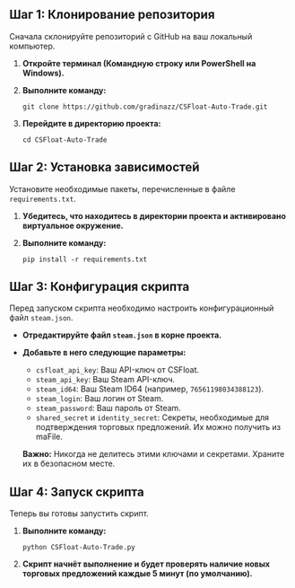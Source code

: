 
## Шаг 1: Клонирование репозитория

Сначала склонируйте репозиторий с GitHub на ваш локальный компьютер.

1.  **Откройте терминал (Командную строку или PowerShell на Windows).**
    
2.  **Выполните команду:**
       
    `git clone https://github.com/gradinazz/CSFloat-Auto-Trade.git` 
            
3.  **Перейдите в директорию проекта:**
           
    `cd CSFloat-Auto-Trade` 
      

## Шаг 2: Установка зависимостей

Установите необходимые пакеты, перечисленные в файле `requirements.txt`.

1.  **Убедитесь, что находитесь в директории проекта и активировано виртуальное окружение.**
    
2.  **Выполните команду:**
      
    `pip install -r requirements.txt` 
      

## Шаг 3: Конфигурация скрипта

Перед запуском скрипта необходимо настроить конфигурационный файл `steam.json`.

 -  **Отредактируйте файл `steam.json` в корне проекта.**
    
 -  **Добавьте в него следующие параметры:**
            
    -   `csfloat_api_key`: Ваш API-ключ от CSFloat.
    -   `steam_api_key`: Ваш Steam API-ключ.
    -   `steam_id64`: Ваш Steam ID64 (например, `76561198034388123`).
    -   `steam_login`: Ваш логин от Steam.
    -   `steam_password`: Ваш пароль от Steam.
    -   `shared_secret` и `identity_secret`: Секреты, необходимые для подтверждения торговых предложений. Их можно получить из maFile.
    
    **Важно:** Никогда не делитесь этими ключами и секретами. Храните их в безопасном месте.
    

## Шаг 4: Запуск скрипта

Теперь вы готовы запустить скрипт.
    
1.  **Выполните команду:**
      
    `python CSFloat-Auto-Trade.py` 
      
2.  **Скрипт начнёт выполнение и будет проверять наличие новых торговых предложений каждые 5 минут (по умолчанию).**
    
